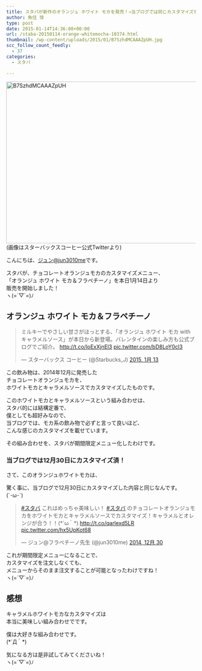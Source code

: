 ```yaml
---
title: スタバが新作のオランジュ ホワイト モカを発売！→当ブログでは同じカスタマイズを昨年に飲んでいました
author: 魚住 惇
type: post
date: 2015-01-14T14:36:08+00:00
url: /staba-20150114-orange-whitemocha-10374.html
thumbnail: /wp-content/uploads/2015/01/B7SzhdMCAAAZpUH.jpg
scc_follow_count_feedly:
  - 37
categories:
  - スタバ

---
```

<img decoding="async" loading="lazy" src="/wp-content/uploads/2015/01/B7SzhdMCAAAZpUH.jpg" alt="B7SzhdMCAAAZpUH" title="B7SzhdMCAAAZpUH.jpg" border="0" width="600" height="429" />  
(画像はスターバックスコーヒー公式Twitterより)<!--more-->

こんにちは、[ジュン@jun3010me][1]です。

スタバが、チョコレートオランジュモカのカスタマイズメニュー、  
「オランジュ ホワイト モカ＆フラペチーノ」を本日1月14日より  
販売を開始しました！  
ヽ(=´▽\`=)ﾉ

## オランジュ ホワイト モカ＆フラペチーノ

<blockquote class="twitter-tweet" lang="ja">
  <p>
    ミルキーでやさしい甘さがほっとする、「オランジュ ホワイト モカ with キャラメルソース」が本日から新登場。バレンタインの楽しみ方も公式ブログでご紹介。 <a href="http://t.co/loExXjnEl3">http://t.co/loExXjnEl3</a> <a href="http://t.co/bD8LoY0cl3">pic.twitter.com/bD8LoY0cl3</a>
  </p>
  <p>
    &mdash; スターバックス コーヒー (@Starbucks_J) <a href="https://twitter.com/Starbucks_J/status/555122274018144257">2015, 1月 13</a>
  </p>
</blockquote>



この飲み物は、2014年12月に発売した  
チョコレートオランジュモカを、  
ホワイトモカとキャラメルソースでカスタマイズしたものです。

このホワイトモカとキャラメルソースという組み合わせは、  
スタバ的には結構定番で、  
僕としても超好みなので、  
当ブログでは、モカ系の飲み物で必ずと言って良いほど、  
こんな感じのカスタマイズを載せています。

その組み合わせを、スタバが期間限定メニュー化したわけです。

### 当ブログでは12月30日にカスタマイズ済！

さて、このオランジュホワイトモカは、

驚く事に、当ブログで12月30日にカスタマイズした内容と同じなんです。  
(\`･ω･´)

<blockquote class="twitter-tweet" lang="ja">
  <p>
    <a href="https://twitter.com/hashtag/%E3%82%B9%E3%82%BF%E3%83%90?src=hash">#スタバ</a> これはめっちゃ美味しい！ <a href="https://twitter.com/hashtag/%E3%82%B9%E3%82%BF%E3%83%90?src=hash">#スタバ</a> のチョコレートオランジュモカをホワイトモカとキャラメルソースでカスタマイズ！キャラメルとオレンジが合う！！(*´ω｀*)&#10;<a href="http://t.co/qarlexd5LR">http://t.co/qarlexd5LR</a> <a href="http://t.co/hx5UpKot68">pic.twitter.com/hx5UpKot68</a>
  </p>
  <p>
    &mdash; ジュン@フラペチーノ先生 (@jun3010me) <a href="https://twitter.com/jun3010me/status/549822828426440707">2014, 12月 30</a>
  </p>
</blockquote>



これが期間限定メニューになることで、  
カスタマイズを注文しなくても、  
メニューからそのまま注文することが可能となったわけですね！  
ヽ(=´▽\`=)ﾉ

## 感想

キャラメルホワイトモカなカスタマイズは  
本当に美味しい組み合わせでです。

僕は<span class="futoaka">大好き</span>な組み合わせです。  
(\*´Д｀\*)

気になる方は是非試してみてくださいね！  
ヽ(=´▽\`=)ﾉ

 [1]: https://twitter.com/jun3010me